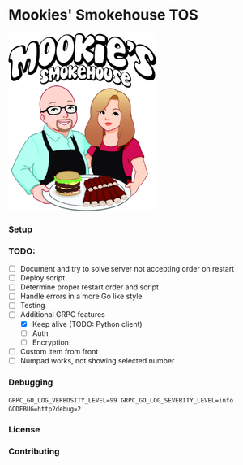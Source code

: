 # Mookies' Smokehouse TOS
<img src="assets/logo.png" height="350" alt="logo">

### Setup

### TODO:
- [ ] Document and try to solve server not accepting order on restart
- [ ] Deploy script
- [ ] Determine proper restart order and script
- [ ] Handle errors in a more Go like style
- [ ] Testing
- [ ] Additional GRPC features
  - [x] Keep alive (TODO: Python client)
  - [ ] Auth
  - [ ] Encryption
- [ ] Custom item from front
- [ ] Numpad works, not showing selected number

### Debugging
`GRPC_GO_LOG_VERBOSITY_LEVEL=99 GRPC_GO_LOG_SEVERITY_LEVEL=info GODEBUG=http2debug=2`

### License

### Contributing

